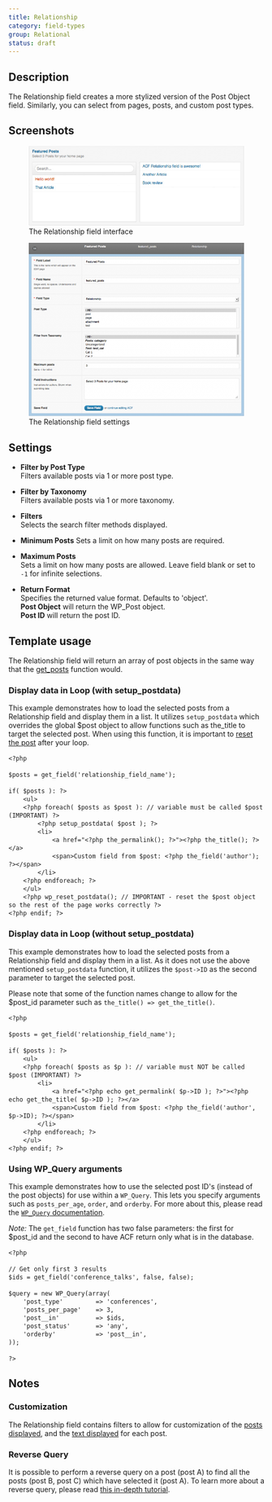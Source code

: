 ```yaml
---
title: Relationship
category: field-types
group: Relational
status: draft
---
```


## Description
The Relationship field creates a more stylized version of the Post Object field. Similarly, you can select from pages, posts, and custom post types.

## Screenshots
<div class="gallery">
	<figure>
		<a href="https://raw.githubusercontent.com/AdvancedCustomFields/docs/master/assets/acf-relationship-field-interface.jpg">
			<img src="https://raw.githubusercontent.com/AdvancedCustomFields/docs/master/assets/acf-relationship-field-interface.jpg" alt="A Relationship field that allows you to select 3 Featured Posts" />
		</a>
		<figcaption>The Relationship field interface</figcaption>
	</figure>
	<figure>
		<a href="https://raw.githubusercontent.com/AdvancedCustomFields/docs/master/assets/acf-relationship-field-settings.png">
			<img src="https://raw.githubusercontent.com/AdvancedCustomFields/docs/master/assets/acf-relationship-field-settings.png" alt="List of field settings shown when setting up a Relatinship field" />
		</a>
		<figcaption>The Relationship field settings</figcaption>
	</figure>
</div>

## Settings
- **Filter by Post Type**  
  Filters available posts via 1 or more post type.
  
- **Filter by Taxonomy**  
  Filters available posts via 1 or more taxonomy.

- **Filters**  
  Selects the search filter methods displayed. 

- **Minimum Posts**
  Sets a limit on how many posts are required.
  
- **Maximum Posts**  
  Sets a limit on how many posts are allowed. Leave field blank or set to `-1` for infinite selections.
  
- **Return Format**  
  Specifies the returned value format. Defaults to 'object'.  
  **Post Object** will return the WP_Post object.  
  **Post ID** will return the post ID.  

## Template usage  
The Relationship field will return an array of post objects in the same way that the [get_posts](http://codex.wordpress.org/Template_Tags/get_posts) function would.

### Display data in Loop (with setup_postdata)
This example demonstrates how to load the selected posts from a Relationship field and display them in a list. It utilizes `setup_postdata` which overrides the global $post object to allow functions such as the_title to target the selected post. When using this function, it is important to [reset the post](http://codex.wordpress.org/Template_Tags/get_posts#Reset_after_Postlists_with_offset) after your loop.
```
<?php 

$posts = get_field('relationship_field_name');

if( $posts ): ?>
    <ul>
    <?php foreach( $posts as $post ): // variable must be called $post (IMPORTANT) ?>
        <?php setup_postdata( $post ); ?>
        <li>
            <a href="<?php the_permalink(); ?>"><?php the_title(); ?></a>
            <span>Custom field from $post: <?php the_field('author'); ?></span>
        </li>
    <?php endforeach; ?>
    </ul>
    <?php wp_reset_postdata(); // IMPORTANT - reset the $post object so the rest of the page works correctly ?>
<?php endif; ?>
```

### Display data in Loop (without setup_postdata)
This example demonstrates how to load the selected posts from a Relationship field and display them in a list. As it does not use the above mentioned `setup_postdata` function, it utilizes the `$post->ID` as the second parameter to target the selected post.

Please note that some of the function names change to allow for the $post_id parameter such as `the_title() => get_the_title()`.
```
<?php 

$posts = get_field('relationship_field_name');

if( $posts ): ?>
    <ul>
    <?php foreach( $posts as $p ): // variable must NOT be called $post (IMPORTANT) ?>
        <li>
            <a href="<?php echo get_permalink( $p->ID ); ?>"><?php echo get_the_title( $p->ID ); ?></a>
            <span>Custom field from $post: <?php the_field('author', $p->ID); ?></span>
        </li>
    <?php endforeach; ?>
    </ul>
<?php endif; ?>
```

### Using WP_Query arguments
This example demonstrates how to use the selected post ID's (instead of the post objects) for use within a `WP_Query`. This lets you specify arguments such as `posts_per_age`, `order`, and `orderby`. For more about this, please read the [`WP_Query` documentation](http://codex.wordpress.org/Class_Reference/WP_Query#Parameters).

_Note:_ The `get_field` function has two false parameters: the first for $post_id and the second to have ACF return only what is in the database.
```
<?php 

// Get only first 3 results
$ids = get_field('conference_talks', false, false);

$query = new WP_Query(array(
    'post_type'         => 'conferences',
    'posts_per_page'    => 3,
    'post__in'          => $ids,
    'post_status'       => 'any',
    'orderby'           => 'post__in',
));

?>
```

## Notes

### Customization
The Relationship field contains filters to allow for customization of the [posts displayed](https://www.advancedcustomfields.com/resources/acf-fields-relationship-query/), and the [text displayed](https://www.advancedcustomfields.com/resources/acf-fields-relationship-result/) for each post.

### Reverse Query
It is possible to perform a reverse query on a post (post A) to find all the posts (post B, post C) which have selected it (post A). To learn more about a reverse query, please read [this in-depth tutorial](https://www.advancedcustomfields.com/resources/tutorials/querying-relationship-fields/).
